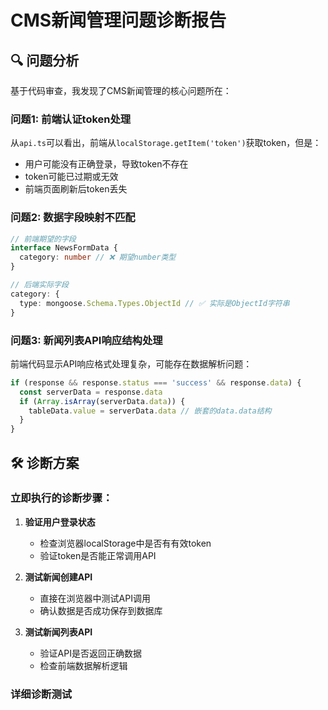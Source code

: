 # CMS新闻管理问题诊断报告

## 🔍 问题分析

基于代码审查，我发现了CMS新闻管理的核心问题所在：

### 问题1: 前端认证token处理

从`api.ts`可以看出，前端从`localStorage.getItem('token')`获取token，但是：

- 用户可能没有正确登录，导致token不存在
- token可能已过期或无效
- 前端页面刷新后token丢失

### 问题2: 数据字段映射不匹配

```typescript
// 前端期望的字段
interface NewsFormData {
  category: number // ❌ 期望number类型
}

// 后端实际字段
category: {
  type: mongoose.Schema.Types.ObjectId // ✅ 实际是ObjectId字符串
}
```

### 问题3: 新闻列表API响应结构处理

前端代码显示API响应格式处理复杂，可能存在数据解析问题：

```typescript
if (response && response.status === 'success' && response.data) {
  const serverData = response.data
  if (Array.isArray(serverData.data)) {
    tableData.value = serverData.data // 嵌套的data.data结构
  }
}
```

## 🛠️ 诊断方案

### 立即执行的诊断步骤：

1. **验证用户登录状态**

   - 检查浏览器localStorage中是否有有效token
   - 验证token是否能正常调用API

2. **测试新闻创建API**

   - 直接在浏览器中测试API调用
   - 确认数据是否成功保存到数据库

3. **测试新闻列表API**
   - 验证API是否返回正确数据
   - 检查前端数据解析逻辑

### 详细诊断测试
